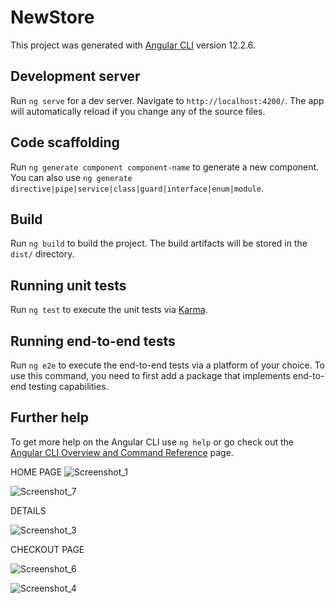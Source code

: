 # NewStore

This project was generated with [Angular CLI](https://github.com/angular/angular-cli) version 12.2.6.

## Development server

Run `ng serve` for a dev server. Navigate to `http://localhost:4200/`. The app will automatically reload if you change any of the source files.

## Code scaffolding

Run `ng generate component component-name` to generate a new component. You can also use `ng generate directive|pipe|service|class|guard|interface|enum|module`.

## Build

Run `ng build` to build the project. The build artifacts will be stored in the `dist/` directory.

## Running unit tests

Run `ng test` to execute the unit tests via [Karma](https://karma-runner.github.io).

## Running end-to-end tests

Run `ng e2e` to execute the end-to-end tests via a platform of your choice. To use this command, you need to first add a package that implements end-to-end testing capabilities.

## Further help

To get more help on the Angular CLI use `ng help` or go check out the [Angular CLI Overview and Command Reference](https://angular.io/cli) page.

HOME PAGE
![Screenshot_1](https://user-images.githubusercontent.com/91912760/199603942-7f04020a-edbf-44a8-962f-53dfb5b70904.png)

![Screenshot_7](https://user-images.githubusercontent.com/91912760/199603960-3959fd7a-b96b-4e1b-a3c2-c300b1deaf60.png)

DETAILS

![Screenshot_3](https://user-images.githubusercontent.com/91912760/199604086-13bec4d9-406f-42f4-8230-1dfbd90b147b.png)

CHECKOUT PAGE

![Screenshot_6](https://user-images.githubusercontent.com/91912760/199604146-e85458aa-3b86-487f-b6e5-93c353cfdb33.png)

![Screenshot_4](https://user-images.githubusercontent.com/91912760/199604197-a3882720-9d12-45f3-9108-4914ce723655.png)



